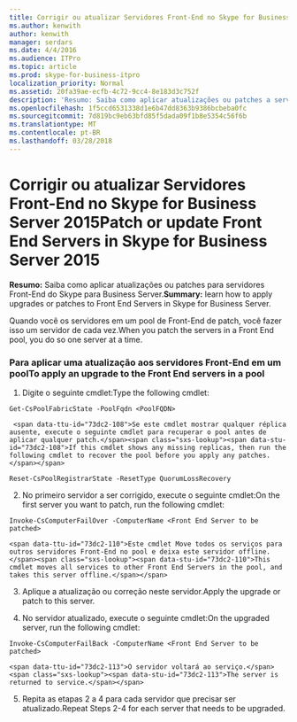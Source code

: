 ```yaml
---
title: Corrigir ou atualizar Servidores Front-End no Skype for Business Server 2015
ms.author: kenwith
author: kenwith
manager: serdars
ms.date: 4/4/2016
ms.audience: ITPro
ms.topic: article
ms.prod: skype-for-business-itpro
localization_priority: Normal
ms.assetid: 20fa39ae-ecfb-4c72-9cc4-8e183d3c752f
description: 'Resumo: Saiba como aplicar atualizações ou patches a servidores Front-End do Skype para Business Server.'
ms.openlocfilehash: 1f5ccd6531338d1e6b47dd8363b9386bcbeba0fc
ms.sourcegitcommit: 7d819bc9eb63bfd85f5dada09f1b8e5354c56f6b
ms.translationtype: MT
ms.contentlocale: pt-BR
ms.lasthandoff: 03/28/2018
---
```

# <a name="patch-or-update-front-end-servers-in-skype-for-business-server-2015"></a><span data-ttu-id="73dc2-103">Corrigir ou atualizar Servidores Front-End no Skype for Business Server 2015</span><span class="sxs-lookup"><span data-stu-id="73dc2-103">Patch or update Front End Servers in Skype for Business Server 2015</span></span>
 
<span data-ttu-id="73dc2-104">**Resumo:** Saiba como aplicar atualizações ou patches para servidores Front-End do Skype para Business Server.</span><span class="sxs-lookup"><span data-stu-id="73dc2-104">**Summary:** learn how to apply upgrades or patches to Front End Servers in Skype for Business Server.</span></span>
  
<span data-ttu-id="73dc2-105">Quando você os servidores em um pool de Front-End de patch, você fazer isso um servidor de cada vez.</span><span class="sxs-lookup"><span data-stu-id="73dc2-105">When you patch the servers in a Front End pool, you do so one server at a time.</span></span> 
  
### <a name="to-apply-an-upgrade-to-the-front-end-servers-in-a-pool"></a><span data-ttu-id="73dc2-106">Para aplicar uma atualização aos servidores Front-End em um pool</span><span class="sxs-lookup"><span data-stu-id="73dc2-106">To apply an upgrade to the Front End servers in a pool</span></span>

1. <span data-ttu-id="73dc2-107">Digite o seguinte cmdlet:</span><span class="sxs-lookup"><span data-stu-id="73dc2-107">Type the following cmdlet:</span></span>
    
  ```
  Get-CsPoolFabricState -PoolFqdn <PoolFQDN>
  ```

     <span data-ttu-id="73dc2-108">Se este cmdlet mostrar qualquer réplica ausente, execute o seguinte cmdlet para recuperar o pool antes de aplicar qualquer patch.</span><span class="sxs-lookup"><span data-stu-id="73dc2-108">If this cmdlet shows any missing replicas, then run the following cmdlet to recover the pool before you apply any patches.</span></span>
    
  ```
  Reset-CsPoolRegistrarState -ResetType QuorumLossRecovery
  ```

2. <span data-ttu-id="73dc2-109">No primeiro servidor a ser corrigido, execute o seguinte cmdlet:</span><span class="sxs-lookup"><span data-stu-id="73dc2-109">On the first server you want to patch, run the following cmdlet:</span></span>
    
  ```
  Invoke-CsComputerFailOver -ComputerName <Front End Server to be patched>
  ```

    <span data-ttu-id="73dc2-110">Este cmdlet Move todos os serviços para outros servidores Front-End no pool e deixa este servidor offline.</span><span class="sxs-lookup"><span data-stu-id="73dc2-110">This cmdlet moves all services to other Front End Servers in the pool, and takes this server offline.</span></span>
    
3. <span data-ttu-id="73dc2-111">Aplique a atualização ou correção neste servidor.</span><span class="sxs-lookup"><span data-stu-id="73dc2-111">Apply the upgrade or patch to this server.</span></span>
    
4. <span data-ttu-id="73dc2-112">No servidor atualizado, execute o seguinte cmdlet:</span><span class="sxs-lookup"><span data-stu-id="73dc2-112">On the upgraded server, run the following cmdlet:</span></span>
    
  ```
  Invoke-CsComputerFailBack -ComputerName <Front End Server to be patched>
  ```

    <span data-ttu-id="73dc2-113">O servidor voltará ao serviço.</span><span class="sxs-lookup"><span data-stu-id="73dc2-113">The server is returned to service.</span></span>
    
5. <span data-ttu-id="73dc2-114">Repita as etapas 2 a 4 para cada servidor que precisar ser atualizado.</span><span class="sxs-lookup"><span data-stu-id="73dc2-114">Repeat Steps 2-4 for each server that needs to be upgraded.</span></span>
    


